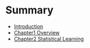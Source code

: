 # Summary

* [Introduction](README.md)
* [Chapter1 Overview](chapter1.md)
* [Chapter2 Statistical Learning](chapter2-statistical-learning.md)

